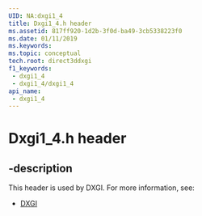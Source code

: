 ```yaml
---
UID: NA:dxgi1_4
title: Dxgi1_4.h header
ms.assetid: 817ff920-1d2b-3f0d-ba49-3cb5338223f0
ms.date: 01/11/2019
ms.keywords: 
ms.topic: conceptual
tech.root: direct3ddxgi
f1_keywords:
 - dxgi1_4
 - dxgi1_4/dxgi1_4
api_name:
 - dxgi1_4
---
```


# Dxgi1_4.h header


## -description

This header is used by DXGI. For more information, see:

- [DXGI](../_direct3ddxgi/index.md)

